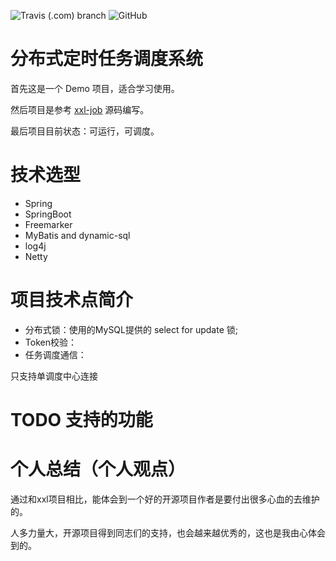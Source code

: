 ![Travis (.com) branch](https://img.shields.io/travis/com/wu0916/wu-job/master)
![GitHub](https://img.shields.io/github/license/wu0916/wu-job)

# 分布式定时任务调度系统

首先这是一个 Demo 项目，适合学习使用。

然后项目是参考 [xxl-job](https://github.com/xuxueli/xxl-job) 源码编写。

最后项目目前状态：可运行，可调度。

# 技术选型

- Spring
- SpringBoot
- Freemarker
- MyBatis and dynamic-sql
- log4j
- Netty

# 项目技术点简介

- 分布式锁：使用的MySQL提供的 select for update 锁;
- Token校验：
- 任务调度通信：

只支持单调度中心连接


# TODO 支持的功能


# 个人总结（个人观点）

通过和xxl项目相比，能体会到一个好的开源项目作者是要付出很多心血的去维护的。

人多力量大，开源项目得到同志们的支持，也会越来越优秀的，这也是我由心体会到的。
